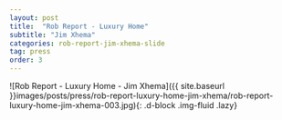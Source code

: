 ```yaml
---
layout: post
title:  "Rob Report - Luxury Home"
subtitle: "Jim Xhema"
categories: rob-report-jim-xhema-slide
tag: press
order: 3
---
```


![Rob Report - Luxury Home - Jim Xhema]({{ site.baseurl }}images/posts/press/rob-report-luxury-home-jim-xhema/rob-report-luxury-home-jim-xhema-003.jpg){: .d-block .img-fluid .lazy}
